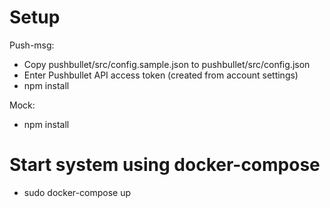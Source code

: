 # Setup

Push-msg:

- Copy pushbullet/src/config.sample.json to pushbullet/src/config.json
- Enter Pushbullet API access token (created from account settings)
- npm install

Mock:
- npm install

# Start system using docker-compose

- sudo docker-compose up